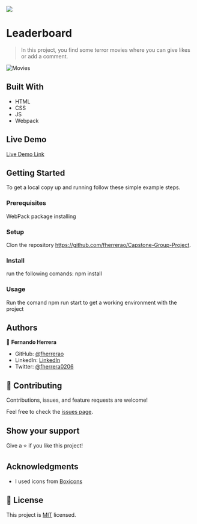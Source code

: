 ![](https://img.shields.io/badge/Microverse-blueviolet)

# Leaderboard

> In this project, you find some terror movies where you can give likes or add a comment.

![Movies](https://user-images.githubusercontent.com/91301423/152594625-e2c731a8-9ee5-45f9-9329-88589ef34014.png)


## Built With

- HTML
- CSS
- JS
- Webpack

## Live Demo

[Live Demo Link](https://fherrerao.github.io/Capstone-Group-Project/dist/)

## Getting Started

To get a local copy up and running follow these simple example steps.

### Prerequisites

WebPack package installing

### Setup

Clon the repository https://github.com/fherrerao/Capstone-Group-Project.

### Install

run the following comands:
npm install

### Usage

Run the comand npm run start to get a working environment with the project

## Authors

👤 **Fernando Herrera**

- GitHub: [@fherrerao](https://github.com/fherrerao)
- LinkedIn: [LinkedIn](https://www.linkedin.com/in/fernando-herrera-25a6361b2/)
- Twitter: [@fherrera0206](https://twitter.com/fherrera0206)

## 🤝 Contributing

Contributions, issues, and feature requests are welcome!

Feel free to check the [issues page](https://github.com/fherrerao/Capstone-Group-Project/issues).

## Show your support

Give a ⭐️ if you like this project!

## Acknowledgments

- I used icons from [Boxicons](https://boxicons.com/)

## 📝 License

This project is [MIT](./MIT.md) licensed.
